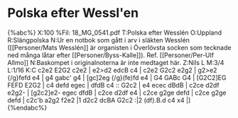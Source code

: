# Polska efter Wessl'en

{%abc%}
X:100
%Fil: 18_MG_0541.pdf
T:Polska efter Wesslén
O:Uppland
R:Slängpolska
N:Ur en notbok som gått i arv i släkten Wesslén ([[Personer/Mats Wesslén]] är organisten i Överlövsta socken som tecknade ned många låtar efter [[Personer/Byss-Kalle]]). Ref. [[Personer/Per-Ulf Allmo]]
N:Baskompet i originalnoterna är inte medtaget här.
Z:Nils L
M:3/4
L:1/16
K:C
c2e2 E2G2 c2e2 | e2>d2 edcB c4 | c2e2 G2c2 e2g2 | g2>e2 {/g}fefd e4 |
g4 gabc' g4 | [gc]2eg {/g}(fe)fd e4 | G4 GABc G4 | [G2C2]EG FEFD E2G2 |
c4 defd egec | dfdB c4 :: G2c2 | e4 ecec dBdB | c2ce d2df e2g2- |
[g2c2]e2- egec dfdB | c2ce d2df e4 | c2ce g2ge defd | c2ce g2ge defd |
c2c'b a2g2 f2e2 |1 d2c2 dcBA G2c2 :|2 (df).B.d c4 x4 |]
{%endabc%}
